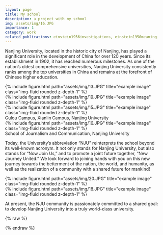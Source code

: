 ```yaml
---
layout: page
title: My school
description: a project with my school
img: assets/img/16.JPG
importance: 1
category: work
related_publications: einstein1956investigations, einstein1950meaning
---
```


Nanjing University, located in the historic city of Nanjing, has played a significant role in the development of China for over 120 years. Since its establishment in 1902, it has reached numerous milestones. As one of the nation’s oldest comprehensive universities, Nanjing University consistently ranks among the top universities in China and remains at the forefront of Chinese higher education.

<div class="row">
    <div class="col-sm mt-3 mt-md-0">
        {% include figure.html path="assets/img/13.JPG" title="example image" class="img-fluid rounded z-depth-1" %}
    </div>
    <div class="col-sm mt-3 mt-md-0">
        {% include figure.html path="assets/img/19.JPG" title="example image" class="img-fluid rounded z-depth-1" %}
    </div>
    <div class="col-sm mt-3 mt-md-0">
        {% include figure.html path="assets/img/15.JPG" title="example image" class="img-fluid rounded z-depth-1" %}
    </div>
</div>
<div class="caption">
    Gulou Campus, Xianlin Campus, Nanjing University
</div>
<div class="row">
    <div class="col-sm mt-3 mt-md-0">
        {% include figure.html path="assets/img/16.JPG" title="example image" class="img-fluid rounded z-depth-1" %}
    </div>
</div>
<div class="caption">
    School of Journalism and Communication, Nanjing University
</div>

Today, the University’s abbreviation “NJU” reinterprets the school beyond its well-known acronym. It not only stands for Nanjing University, but also stands for “Now Join Us,” and to promote a joint future together, “New Journey United.” We look forward to joining hands with you on this new journey towards the betterment of the nation, the world, and humanity, as well as the realization of a community with a shared future for mankind!


<div class="row justify-content-sm-center">
    <div class="col-sm-8 mt-3 mt-md-0">
        {% include figure.html path="assets/img/20.JPG" title="example image" class="img-fluid rounded z-depth-1" %}
    </div>
    <div class="col-sm-4 mt-3 mt-md-0">
        {% include figure.html path="assets/img/18.JPG" title="example image" class="img-fluid rounded z-depth-1" %}
    </div>
</div>
<div class="caption">

</div>

At present, the NJU community is passionately committed to a shared goal: to develop Nanjing University into a truly world-class university.

{% raw %}

{% endraw %}
